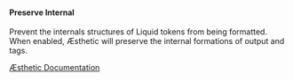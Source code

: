 #### Preserve Internal

Prevent the internals structures of Liquid tokens from being formatted. When enabled, Æsthetic will preserve the internal formations of output and tags.


[Æsthetic Documentation](https://æsthetic.dev/rules/liquid/preserveInternal/)
